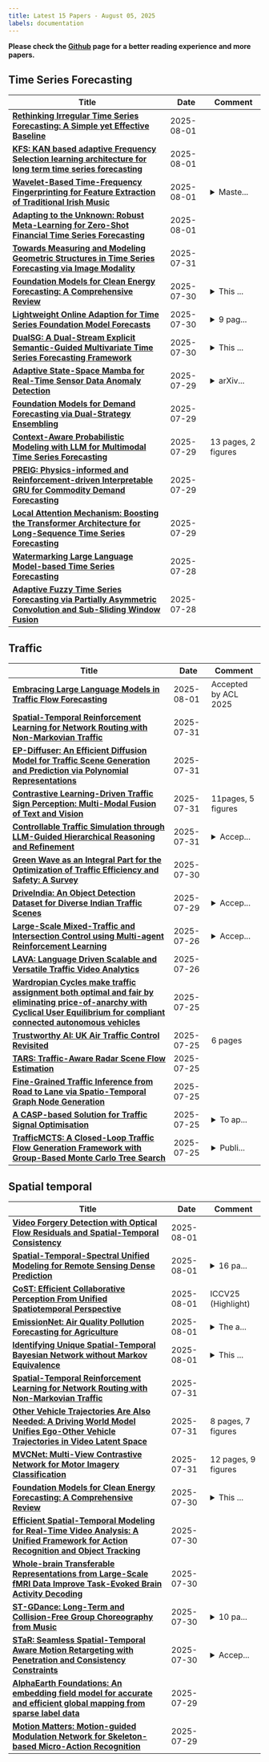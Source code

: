 ```yaml
---
title: Latest 15 Papers - August 05, 2025
labels: documentation
---
```

**Please check the [Github](https://github.com/zezhishao/MTS_Daily_ArXiv) page for a better reading experience and more papers.**

## Time Series Forecasting
| **Title** | **Date** | **Comment** |
| --- | --- | --- |
| **[Rethinking Irregular Time Series Forecasting: A Simple yet Effective Baseline](http://arxiv.org/abs/2505.11250v2)** | 2025-08-01 |  |
| **[KFS: KAN based adaptive Frequency Selection learning architecture for long term time series forecasting](http://arxiv.org/abs/2508.00635v1)** | 2025-08-01 |  |
| **[Wavelet-Based Time-Frequency Fingerprinting for Feature Extraction of Traditional Irish Music](http://arxiv.org/abs/2508.00479v1)** | 2025-08-01 | <details><summary>Maste...</summary><p>Master's thesis. The focus of the thesis is on the underlying techniques for signal fingerprinting</p></details> |
| **[Adapting to the Unknown: Robust Meta-Learning for Zero-Shot Financial Time Series Forecasting](http://arxiv.org/abs/2504.09664v2)** | 2025-08-01 |  |
| **[Towards Measuring and Modeling Geometric Structures in Time Series Forecasting via Image Modality](http://arxiv.org/abs/2507.23253v1)** | 2025-07-31 |  |
| **[Foundation Models for Clean Energy Forecasting: A Comprehensive Review](http://arxiv.org/abs/2507.23147v1)** | 2025-07-30 | <details><summary>This ...</summary><p>This paper is currently under review at the journal</p></details> |
| **[Lightweight Online Adaption for Time Series Foundation Model Forecasts](http://arxiv.org/abs/2502.12920v3)** | 2025-07-30 | <details><summary>9 pag...</summary><p>9 pages, Published at ICML 2025</p></details> |
| **[DualSG: A Dual-Stream Explicit Semantic-Guided Multivariate Time Series Forecasting Framework](http://arxiv.org/abs/2507.21830v2)** | 2025-07-30 | <details><summary>This ...</summary><p>This paper has been accepted by ACM Multimedia 2025 (ACM MM 2025)</p></details> |
| **[Adaptive State-Space Mamba for Real-Time Sensor Data Anomaly Detection](http://arxiv.org/abs/2503.22743v2)** | 2025-07-29 | <details><summary>arXiv...</summary><p>arXiv admin note: This paper has been withdrawn by arXiv due to disputed and unverifiable authorship and affiliation</p></details> |
| **[Foundation Models for Demand Forecasting via Dual-Strategy Ensembling](http://arxiv.org/abs/2507.22053v1)** | 2025-07-29 |  |
| **[Context-Aware Probabilistic Modeling with LLM for Multimodal Time Series Forecasting](http://arxiv.org/abs/2505.10774v2)** | 2025-07-29 | 13 pages, 2 figures |
| **[PREIG: Physics-informed and Reinforcement-driven Interpretable GRU for Commodity Demand Forecasting](http://arxiv.org/abs/2507.21710v1)** | 2025-07-29 |  |
| **[Local Attention Mechanism: Boosting the Transformer Architecture for Long-Sequence Time Series Forecasting](http://arxiv.org/abs/2410.03805v3)** | 2025-07-29 |  |
| **[Watermarking Large Language Model-based Time Series Forecasting](http://arxiv.org/abs/2507.20762v1)** | 2025-07-28 |  |
| **[Adaptive Fuzzy Time Series Forecasting via Partially Asymmetric Convolution and Sub-Sliding Window Fusion](http://arxiv.org/abs/2507.20641v1)** | 2025-07-28 |  |

## Traffic
| **Title** | **Date** | **Comment** |
| --- | --- | --- |
| **[Embracing Large Language Models in Traffic Flow Forecasting](http://arxiv.org/abs/2412.12201v2)** | 2025-08-01 | Accepted by ACL 2025 |
| **[Spatial-Temporal Reinforcement Learning for Network Routing with Non-Markovian Traffic](http://arxiv.org/abs/2507.22174v2)** | 2025-07-31 |  |
| **[EP-Diffuser: An Efficient Diffusion Model for Traffic Scene Generation and Prediction via Polynomial Representations](http://arxiv.org/abs/2504.05422v3)** | 2025-07-31 |  |
| **[Contrastive Learning-Driven Traffic Sign Perception: Multi-Modal Fusion of Text and Vision](http://arxiv.org/abs/2507.23331v1)** | 2025-07-31 | 11pages, 5 figures |
| **[Controllable Traffic Simulation through LLM-Guided Hierarchical Reasoning and Refinement](http://arxiv.org/abs/2409.15135v2)** | 2025-07-31 | <details><summary>Accep...</summary><p>Accepted by IROS 2025</p></details> |
| **[Green Wave as an Integral Part for the Optimization of Traffic Efficiency and Safety: A Survey](http://arxiv.org/abs/2507.22511v1)** | 2025-07-30 |  |
| **[DriveIndia: An Object Detection Dataset for Diverse Indian Traffic Scenes](http://arxiv.org/abs/2507.19912v2)** | 2025-07-29 | <details><summary>Accep...</summary><p>Accepted at ITSC 2025 Conference</p></details> |
| **[Large-Scale Mixed-Traffic and Intersection Control using Multi-agent Reinforcement Learning](http://arxiv.org/abs/2504.04691v2)** | 2025-07-26 | <details><summary>Accep...</summary><p>Accepted to IEEE/RSJ International Conference on Intelligent Robots and Systems (IROS), 2025</p></details> |
| **[LAVA: Language Driven Scalable and Versatile Traffic Video Analytics](http://arxiv.org/abs/2507.19821v1)** | 2025-07-26 |  |
| **[Wardropian Cycles make traffic assignment both optimal and fair by eliminating price-of-anarchy with Cyclical User Equilibrium for compliant connected autonomous vehicles](http://arxiv.org/abs/2507.19675v1)** | 2025-07-25 |  |
| **[Trustworthy AI: UK Air Traffic Control Revisited](http://arxiv.org/abs/2507.21169v1)** | 2025-07-25 | 6 pages |
| **[TARS: Traffic-Aware Radar Scene Flow Estimation](http://arxiv.org/abs/2503.10210v2)** | 2025-07-25 |  |
| **[Fine-Grained Traffic Inference from Road to Lane via Spatio-Temporal Graph Node Generation](http://arxiv.org/abs/2507.19089v1)** | 2025-07-25 |  |
| **[A CASP-based Solution for Traffic Signal Optimisation](http://arxiv.org/abs/2507.19061v1)** | 2025-07-25 | <details><summary>To ap...</summary><p>To appear in Theory and Practice of Logic Programming (TPLP), Proceedings of ICLP 2025</p></details> |
| **[TrafficMCTS: A Closed-Loop Traffic Flow Generation Framework with Group-Based Monte Carlo Tree Search](http://arxiv.org/abs/2308.12797v3)** | 2025-07-25 | <details><summary>Publi...</summary><p>Published in IEEE Transactions on Intelligent Transportation Systems</p></details> |

## Spatial temporal
| **Title** | **Date** | **Comment** |
| --- | --- | --- |
| **[Video Forgery Detection with Optical Flow Residuals and Spatial-Temporal Consistency](http://arxiv.org/abs/2508.00397v1)** | 2025-08-01 |  |
| **[Spatial-Temporal-Spectral Unified Modeling for Remote Sensing Dense Prediction](http://arxiv.org/abs/2505.12280v3)** | 2025-08-01 | <details><summary>16 pa...</summary><p>16 pages, 6 figures, Code link:https://github.com/walking-shadow/Official_TSSUN</p></details> |
| **[CoST: Efficient Collaborative Perception From Unified Spatiotemporal Perspective](http://arxiv.org/abs/2508.00359v1)** | 2025-08-01 | ICCV25 (Highlight) |
| **[EmissionNet: Air Quality Pollution Forecasting for Agriculture](http://arxiv.org/abs/2507.05416v3)** | 2025-08-01 | <details><summary>The a...</summary><p>The appendix figures are mixed up - several emission plots (e.g. CO2, CH4, GWP) are mislabeled and appear in the wrong order, leading to confusion in interpreting the results</p></details> |
| **[Identifying Unique Spatial-Temporal Bayesian Network without Markov Equivalence](http://arxiv.org/abs/2211.10085v4)** | 2025-08-01 | <details><summary>This ...</summary><p>This manuscript is submitted to facilitate early access and encourage follow-up research by other scholars. The code for this work is available at: https://github.com/KMY-SEU/HCE. We sincerely thank you for your support!</p></details> |
| **[Spatial-Temporal Reinforcement Learning for Network Routing with Non-Markovian Traffic](http://arxiv.org/abs/2507.22174v2)** | 2025-07-31 |  |
| **[Other Vehicle Trajectories Are Also Needed: A Driving World Model Unifies Ego-Other Vehicle Trajectories in Video Latent Space](http://arxiv.org/abs/2503.09215v3)** | 2025-07-31 | 8 pages, 7 figures |
| **[MVCNet: Multi-View Contrastive Network for Motor Imagery Classification](http://arxiv.org/abs/2502.17482v4)** | 2025-07-31 | 12 pages, 9 figures |
| **[Foundation Models for Clean Energy Forecasting: A Comprehensive Review](http://arxiv.org/abs/2507.23147v1)** | 2025-07-30 | <details><summary>This ...</summary><p>This paper is currently under review at the journal</p></details> |
| **[Efficient Spatial-Temporal Modeling for Real-Time Video Analysis: A Unified Framework for Action Recognition and Object Tracking](http://arxiv.org/abs/2507.22421v1)** | 2025-07-30 |  |
| **[Whole-brain Transferable Representations from Large-Scale fMRI Data Improve Task-Evoked Brain Activity Decoding](http://arxiv.org/abs/2507.22378v1)** | 2025-07-30 |  |
| **[ST-GDance: Long-Term and Collision-Free Group Choreography from Music](http://arxiv.org/abs/2507.21518v2)** | 2025-07-30 | <details><summary>10 pa...</summary><p>10 pages, 3 figures. Accepted at BMVC 2025</p></details> |
| **[STaR: Seamless Spatial-Temporal Aware Motion Retargeting with Penetration and Consistency Constraints](http://arxiv.org/abs/2504.06504v2)** | 2025-07-30 | <details><summary>Accep...</summary><p>Accepted by ICCV 2025, 13 pages, 9 figures; Code page: https://github.com/XiaohangYang829/STaR</p></details> |
| **[AlphaEarth Foundations: An embedding field model for accurate and efficient global mapping from sparse label data](http://arxiv.org/abs/2507.22291v1)** | 2025-07-29 |  |
| **[Motion Matters: Motion-guided Modulation Network for Skeleton-based Micro-Action Recognition](http://arxiv.org/abs/2507.21977v1)** | 2025-07-29 |  |

